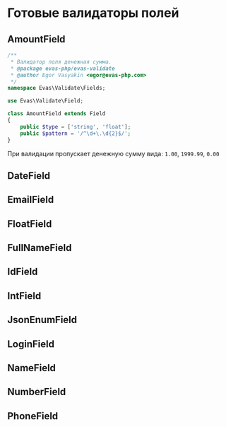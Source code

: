 # Готовые валидаторы полей

## AmountField
```PHP
/**
 * Валидатор поля денежная сумма.
 * @package evas-php/evas-validate
 * @author Egor Vasyakin <egor@evas-php.com>
 */
namespace Evas\Validate\Fields;

use Evas\Validate\Field;

class AmountField extends Field
{
    public $type = ['string', 'float'];
    public $pattern = '/^\d+\.\d{2}$/';
}
```
При валидации пропускает денежную сумму вида: `1.00`, `1999.99`, `0.00`

## DateField

## EmailField

## FloatField

## FullNameField

## IdField

## IntField

## JsonEnumField

## LoginField

## NameField

## NumberField

## PhoneField
